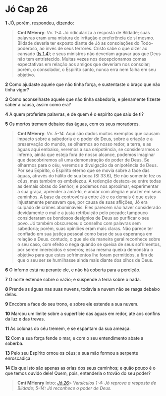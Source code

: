 # Jó Cap 26

**1** 	JÓ, porém, respondeu, dizendo:

> **Cmt MHenry**: *Vv. 1-4.* Jó ridiculariza a resposta de Bildade; suas palavras eram uma mistura de irritação e preferência de si mesmo. Bildade deveria ter exposto diante de Jó as consolações do Todo-poderoso, ao invés de seus terrores. Cristo sabe o que dizer ao cansado ([Is 1.4](../23A-Is/01.md#4)); e seus ministros não deveríam agravar aos que Deus não tem entristecido. Muitas vezes nos decepcionamos comas expectativas em relação aos amigos que deveríam nos consolar; porém, o consolador, o Espírito santo, nunca erra nem falha em seu objetivo.

**2** 	Como ajudaste aquele que não tinha força, e sustentaste o braço que não tinha vigor?

**3** 	Como aconselhaste aquele que não tinha sabedoria, e plenamente fizeste saber a causa, assim como era?

**4** 	A quem proferiste palavras, e de quem é o espírito que saiu de ti?

**5** 	Os mortos tremem debaixo das águas, com os seus moradores.

> **Cmt MHenry**: *Vv. 5-14.* Aqui são dados muitos exemplos que causam impacto sobre a sabedoria e o poder de Deus, sobre a criação e a preservação do mundo, se olharmos ao nosso redor, a terra, e as águas aqui embaixo, veremos a sua onipotência, se considerarmos o inferno, ainda que esteja fora de nosso alcance, podemos imaginar que descobriremos ali uma demonstração do poder de Deus. Se olharmos para o céu, veremos a divulgação da onipotência de Deus. Por seu Espírito, o Espírito eterno que se movia sobre a face das águas, através do hálito de sua boca (SI 33.6), Ele não somente fez os céus, mas também os embelezou. A redenção destaca-se entre todas as demais obras do Senhor; e podemos nos aproximar, experimentar a sua graça, aprender a amá-lo, e andar com alegria e prazer em seus caminhos. A base da controvérsia entre Jó e os demais é que estes injustamente pensavam que, por causa de suas aflições, Jó era culpado de crimes abomináveis. Eles parecem não haver considerado devidamente o mal e a justa retribuição pelo pecado; tampouco consideraram os bondosos desígnios de Deus ao purificar o seu povo. Jó também obscureceu o conselho com palavras sem sabedoria; porém, suas opiniões eram mais claras. Não parece ter confiado em sua justiça pessoal como base de sua esperança em relação a Deus. contudo, o que ele de maneira geral reconhece sobre o seu caso, com efeito o nega quando se queixa de seus sofrimentos, por serem imerecidos e severos; essa mesma queixa demonstra o objetivo para que estes sofrimentos lhe foram permitidos, a fim de que o seu ser se humilhasse ainda mais diante dos olhos de Deus.

**6** 	O inferno está nu perante ele, e não há coberta para a perdição.

**7** 	O norte estende sobre o vazio; e suspende a terra sobre o nada.

**8** 	Prende as águas nas suas nuvens, todavia a nuvem não se rasga debaixo delas.

**9** 	Encobre a face do seu trono, e sobre ele estende a sua nuvem.

**10** 	Marcou um limite sobre a superfície das águas em redor, até aos confins da luz e das trevas.

**11** 	As colunas do céu tremem, e se espantam da sua ameaça.

**12** 	Com a sua força fende o mar, e com o seu entendimento abate a soberba.

**13** 	Pelo seu Espírito ornou os céus; a sua mão formou a serpente enroscadiça.

**14** 	Eis que isto são apenas as orlas dos seus caminhos; e quão pouco é o que temos ouvido dele! Quem, pois, entenderia o trovão do seu poder?


> **Cmt MHenry** Intro: *[Jó 26](../18A-Jo/26.md#0)*> *Versículos 1-4: Jó reprova a resposta de Bildade; 5-14: Jó reconhece o poder de Deus.*